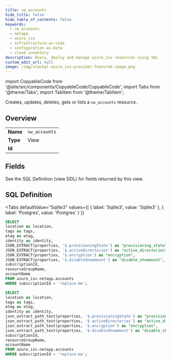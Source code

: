 ```yaml
--- 
title: vw_accounts
hide_title: false
hide_table_of_contents: false
keywords:
  - vw_accounts
  - netapp
  - azure_isv
  - infrastructure-as-code
  - configuration-as-data
  - cloud inventory
description: Query, deploy and manage azure_isv resources using SQL
custom_edit_url: null
image: /img/stackql-azure_isv-provider-featured-image.png
---
```


import CopyableCode from '@site/src/components/CopyableCode/CopyableCode';
import Tabs from '@theme/Tabs';
import TabItem from '@theme/TabItem';

Creates, updates, deletes, gets or lists a <code>vw_accounts</code> resource.

## Overview
<table><tbody>
<tr><td><b>Name</b></td><td><code>vw_accounts</code></td></tr>
<tr><td><b>Type</b></td><td>View</td></tr>
<tr><td><b>Id</b></td><td><CopyableCode code="azure_isv.netapp.vw_accounts" /></td></tr>
</tbody></table>

## Fields

See the SQL Definition (view DDL) for fields returned by this view.

## SQL Definition

<Tabs
defaultValue="Sqlite3"
values={[
{ label: 'Sqlite3', value: 'Sqlite3' },
{ label: 'Postgres', value: 'Postgres' }
]}
>
<TabItem value="Sqlite3">

```sql
SELECT
location as location,
tags as tags,
etag as etag,
identity as identity,
JSON_EXTRACT(properties, '$.provisioningState') as "provisioning_state",
JSON_EXTRACT(properties, '$.activeDirectories') as "active_directories",
JSON_EXTRACT(properties, '$.encryption') as "encryption",
JSON_EXTRACT(properties, '$.disableShowmount') as "disable_showmount",
subscriptionId,
resourceGroupName,
accountName
FROM azure_isv.netapp.accounts
WHERE subscriptionId = 'replace-me';
```

</TabItem>
<TabItem value="Postgres">

```sql
SELECT
location as location,
tags as tags,
etag as etag,
identity as identity,
json_extract_path_text(properties, '$.provisioningState') as "provisioning_state",
json_extract_path_text(properties, '$.activeDirectories') as "active_directories",
json_extract_path_text(properties, '$.encryption') as "encryption",
json_extract_path_text(properties, '$.disableShowmount') as "disable_showmount",
subscriptionId,
resourceGroupName,
accountName
FROM azure_isv.netapp.accounts
WHERE subscriptionId = 'replace-me';
```

</TabItem>
</Tabs>

